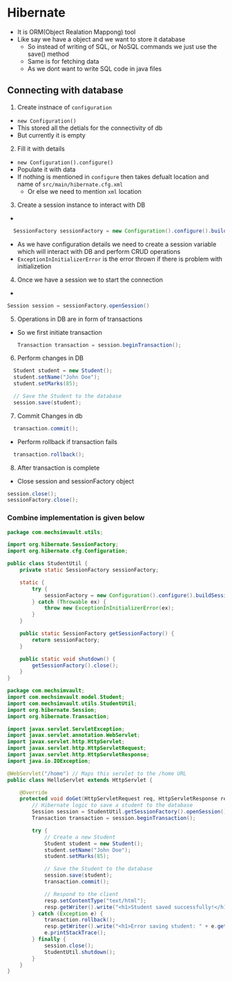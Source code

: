 # Hibernate
- It is ORM(Object Realation Mappong) tool
- Like say we have a object and we want to store it database
  - So instead of writing of SQL, or NoSQL commands we just use the save() method
  - Same is for fetching data
  - As we dont want to write SQL code in java files

## Connecting with database
1. Create instnace of `configuration`
  - `new Configuration()`
  - This stored all the detials for the connectivity of db 
  - But currently it is empty
2. Fill it with details
  - `new Configuration().configure()`
  - Populate it with data
  - If nothing is mentioned in `configure` then takes defualt location and name of `src/main/hibernate.cfg.xml` 
    - Or else we need to mention `xml` location
3. Create a session instance to interact with DB
  - 
  
  ```java
    SessionFactory sessionFactory = new Configuration().configure().buildSessionFactory();
  ```
  
  - As we have configuration details we need to create a session variable which will interact with DB and perform CRUD operations
  - `ExceptionInInitializerError` is the error thrown if there is problem with initializetion

4. Once we have a session we to start the connection
  - 
  
  ```java
  Session session = sessionFactory.openSession()
  ```

5. Operations in DB are in form of transactions 
  - So we first initiate transaction

    ```java
    Transaction transaction = session.beginTransaction();
    ```

6. Perform changes in DB

  ```java 
    Student student = new Student();
    student.setName("John Doe");
    student.setMarks(85);

    // Save the Student to the database
    session.save(student);
  ```

7. Commit Changes in db

  ```java
    transaction.commit();
  ```

  - Perform rollback if transaction fails

  ```java
    transaction.rollback();
  ```

8. After transaction is complete 
  - Close session and sessionFactory object
  
  ```java
  session.close();
  sessionFactory.close();
  ```

### Combine implementation is given below

```java
package com.mechsimvault.utils;

import org.hibernate.SessionFactory;
import org.hibernate.cfg.Configuration;

public class StudentUtil {
    private static SessionFactory sessionFactory;

    static {
        try {
            sessionFactory = new Configuration().configure().buildSessionFactory();
        } catch (Throwable ex) {
            throw new ExceptionInInitializerError(ex);
        }
    }

    public static SessionFactory getSessionFactory() {
        return sessionFactory;
    }

    public static void shutdown() {
        getSessionFactory().close();
    }
}
```

```java
package com.mechsimvault;
import com.mechsimvault.model.Student;
import com.mechsimvault.utils.StudentUtil;
import org.hibernate.Session;
import org.hibernate.Transaction;

import javax.servlet.ServletException;
import javax.servlet.annotation.WebServlet;
import javax.servlet.http.HttpServlet;
import javax.servlet.http.HttpServletRequest;
import javax.servlet.http.HttpServletResponse;
import java.io.IOException;

@WebServlet("/home") // Maps this servlet to the /home URL
public class HelloServlet extends HttpServlet {

    @Override
    protected void doGet(HttpServletRequest req, HttpServletResponse resp) throws ServletException, IOException {
        // Hibernate logic to save a student to the database
        Session session = StudentUtil.getSessionFactory().openSession();
        Transaction transaction = session.beginTransaction();

        try {
            // Create a new Student
            Student student = new Student();
            student.setName("John Doe");
            student.setMarks(85);

            // Save the Student to the database
            session.save(student);
            transaction.commit();

            // Respond to the client
            resp.setContentType("text/html");
            resp.getWriter().write("<h1>Student saved successfully!</h1>");
        } catch (Exception e) {
            transaction.rollback();
            resp.getWriter().write("<h1>Error saving student: " + e.getMessage() + "</h1>");
            e.printStackTrace();
        } finally {
            session.close();
            StudentUtil.shutdown();
        }
    }
}
```
